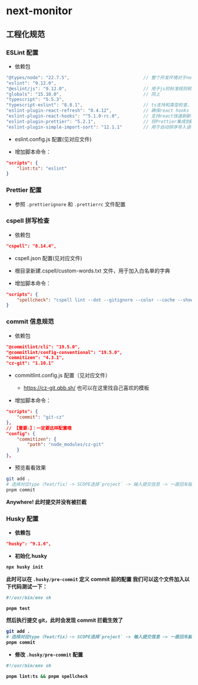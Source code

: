 # next-monitor

## 工程化规范

### ESLint 配置

-   依赖包

```ts
"@types/node": "22.7.5",                            // 整个开发环境对于node脚本的ts支持
"eslint": "9.12.0",
"@eslint/js": "9.12.0",                             // 用于js的标准规则和全局变量支持
"globals": "15.10.0",                               // 同上
"typescript": "5.5.3",
"typescript-eslint": "8.8.1",                       // ts支持和类型检查，确保更强的类型约束
"eslint-plugin-react-refresh": "0.4.12",            // 确保react hooks 使用规范
"eslint-plugin-react-hooks": "^5.1.0-rc.0",         // 支持react快速刷新功能
"eslint-plugin-prettier": "5.2.1",                  // 将Prettier集成到ESLint中，提供代码格式化
"eslint-plugin-simple-import-sort": "12.1.1"        // 用于自动排序导入语句，提升可读性
```

-   eslint.config.js 配置(见对应文件)

-   增加脚本命令：

```json
"scripts": {
    "lint:ts": "eslint"
}
```

### Prettier 配置

-   参照 `.prettierignore` 和 `.prettierrc` 文件配置

### cspell 拼写检查

-   依赖包

```json
"cspell": "8.14.4",
```

-   cspell.json 配置(见对应文件)

-   根目录新建.cspell/custom-words.txt 文件，用于加入白名单的字典

-   增加脚本命令：

```json
"scripts": {
    "spellcheck": "cspell lint --dot --gitignore --color --cache --show-suggestions \"(packages|apps)/**/*.@(html|js|cjs|mjs|ts|tsx|css|scss|md)\""
}
```

### commit 信息规范

-   依赖包

```json
"@commitlint/cli": "19.5.0",
"@commitlint/config-conventional": "19.5.0",
"commitizen": "4.3.1",
"cz-git": "1.10.1"
```

-   commitlint.config.js 配置（见对应文件）

    -   https://cz-git.qbb.sh/ 也可以在这里找自己喜欢的模板

-   增加脚本命令：

```json
"scripts": {
    "commit": "git-cz"
},
// 【重要⚠️】：一定要这样配置哦
"config": {
    "commitizen": {
        "path": "node_modules/cz-git"
    }
},
```

-   预览看看效果

```sh
git add .
# 选择对应type（feat/fix）-> SCOPE选择`project` -> 输入提交信息 -> 一直回车敲到尾
pnpm commit
```

<b>Anywhere! 此时提交并没有被拦截

### Husky 配置

-   依赖包

```json
"husky": "9.1.6",
```

-   初始化 husky

```sh
npx husky init
```

此时可以在 `.husky/pre-commit` 定义 commit 前的配置
我们可以这个文件加入以下代码测试一下：

```sh
#!/usr/bin/env sh

pnpm test
```

然后执行提交 git，此时会发现 commit 拦截生效了

```sh
git add .
# 选择对应type（feat/fix）-> SCOPE选择`project` -> 输入提交信息 -> 一直回车敲到尾
pnpm commit
```

-   修改 `.husky/pre-commit` 配置

```sh
#!/usr/bin/env sh

pnpm lint:ts && pnpm spellcheck
```
